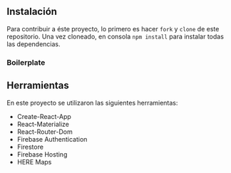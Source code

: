 ## Instalación
Para contribuir a éste proyecto, lo primero es hacer `fork` y `clone` de este repositorio.
Una vez cloneado, en consola `npm install` para instalar todas las dependencias.

### Boilerplate

## Herramientas
En este proyecto se utilizaron las siguientes herramientas:
* Create-React-App
* React-Materialize
* React-Router-Dom
* Firebase Authentication
* Firestore
* Firebase Hosting
* HERE Maps
